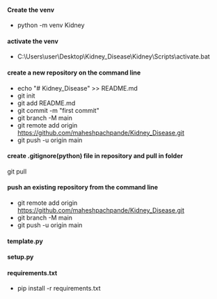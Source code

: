 #### Create the venv
- python -m venv Kidney

#### activate the venv 
- C:\Users\user\Desktop\Kidney_Disease\Kidney\Scripts\activate.bat

#### create a new repository on the command line
- echo "# Kidney_Disease" >> README.md
- git init
- git add README.md
- git commit -m "first commit"
- git branch -M main
- git remote add origin https://github.com/maheshpachpande/Kidney_Disease.git
- git push -u origin main

#### create .gitignore(python) file in repository and pull in folder
git pull

#### push an existing repository from the command line
- git remote add origin https://github.com/maheshpachpande/Kidney_Disease.git
- git branch -M main
- git push -u origin main

#### template.py

#### setup.py

#### requirements.txt
- pip install -r requirements.txt



